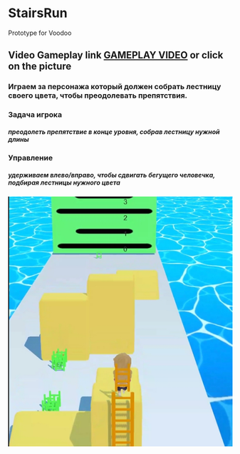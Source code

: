 # StairsRun
Prototype for Voodoo
## Video Gameplay link [GAMEPLAY VIDEO](https://drive.google.com/file/d/1ZSNW-3PEMoyHBnMTN1uzyLXSY3DZlQN4/view?usp=sharing) or click on the picture

### Играем за персонажа который должен собрать лестницу своего цвета, чтобы преодолевать препятствия.
### **Задача игрока**
##### преодолеть препятствие в конце уровня, собрав лестницу нужной длины
### **Управление**
##### удерживаем влево/вправо, чтобы сдвигать бегущего человечка, подбирая лестницы нужного цвета

[![video](https://github.com/AlexDevEdd/StairsRun/blob/main/StairsRunPic.jpg)](https://drive.google.com/file/d/1ZSNW-3PEMoyHBnMTN1uzyLXSY3DZlQN4/view?usp=sharing)
